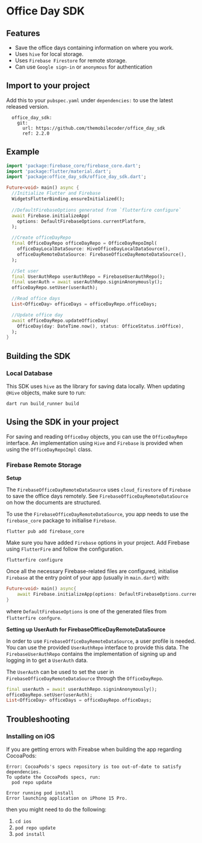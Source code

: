# Office Day SDK

## Features

- Save the office days containing information on where you work.
- Uses `hive` for local storage.
- Uses `Firebase Firestore` for remote storage.
- Can use `Google sign-in` or `anonymous` for authentication


## Import to your project

Add this to your `pubspec.yaml` under `dependencies:` to use the latest released version.

```
  office_day_sdk:
    git:
      url: https://github.com/themobilecoder/office_day_sdk
      ref: 2.2.0
```

## Example

```dart
import 'package:firebase_core/firebase_core.dart';
import 'package:flutter/material.dart';
import 'package:office_day_sdk/office_day_sdk.dart';

Future<void> main() async {
  //Initialize Flutter and Firebase
  WidgetsFlutterBinding.ensureInitialized();
  
  //DefaultFirebaseOptions generated from `flutterfire configure`
  await Firebase.initializeApp(
    options: DefaultFirebaseOptions.currentPlatform,
  );

  //Create officeDayRepo
  final OfficeDayRepo officeDayRepo = OfficeDayRepoImpl(
    officeDayLocalDataSource: HiveOfficeDayLocalDataSource(),
    officeDayRemoteDataSource: FirebaseOfficeDayRemoteDataSource(),
  );

  //Set user
  final UserAuthRepo userAuthRepo = FirebaseUserAuthRepo();
  final userAuth = await userAuthRepo.signinAnonymously();
  officeDayRepo.setUser(userAuth);

  //Read office days
  List<OfficeDay> officeDays = officeDayRepo.officeDays;

  //Update office day
  await officeDayRepo.updateOfficeDay(
    OfficeDay(day: DateTime.now(), status: OfficeStatus.inOffice),
  );
}
```

## Building the SDK

### Local Database
This SDK uses `hive` as the library for saving data locally. When updating `@Hive` objects, make sure to run:

```shell
dart run build_runner build
```

## Using the SDK in your project

For saving and reading `OfficeDay` objects, you can use the `OfficeDayRepo` interface. An implementation using `Hive` and `Firebase` is provided when using the `OfficeDayRepoImpl` class.


### Firebase Remote Storage

**Setup**

The `FirebaseOfficeDayRemoteDataSource` uses `cloud_firestore` of `Firebase` to save the office days remotely. See `FirebaseOfficeDayRemoteDataSource` on how the documents are structured.

To use the `FirebaseOfficeDayRemoteDataSource`, you app needs to use the `firebase_core` package to initialise `Firebase`.

```
flutter pub add firebase_core
```

Make sure you have added `Firebase` options in your project. Add Firebase using `FlutterFire` and follow the configuration.

```
flutterfire configure
```

Once all the necessary Firebase-related files are configured, initialise `Firebase` at the entry point of your app (usually in `main.dart`) with:

```dart
Future<void> main() async{
    await Firebase.initializeApp(options: DefaultFirebaseOptions.currentPlatform);
}
```

where `DefaultFirebaseOptions` is one of the generated files from `flutterfire confgure`.

**Setting up UserAuth for FirebaseOfficeDayRemoteDataSource**

In order to use `FirebaseOfficeDayRemoteDataSource`, a user profile is needed. You can use the provided `UserAuthRepo` interface to provide this data. The `FirebaseUserAuthRepo` contains the implementation of signing up and logging in to get a `UserAuth` data.

The `UserAuth` can be used to set the user in `FirebaseOfficeDayRemoteDataSource` through the `OfficeDayRepo`.

```dart
final userAuth = await userAuthRepo.signinAnonymously();
officeDayRepo.setUser(userAuth);
List<OfficeDay> officeDays = officeDayRepo.officeDays;
```

## Troubleshooting

### Installing on iOS

If you are getting errors with Fireabse when building the app regarding CocoaPods:

```
Error: CocoaPods's specs repository is too out-of-date to satisfy dependencies.
To update the CocoaPods specs, run:
  pod repo update

Error running pod install
Error launching application on iPhone 15 Pro.
```

then you might need to do the following:

1. `cd ios`
2. `pod repo update`
3. `pod install`
